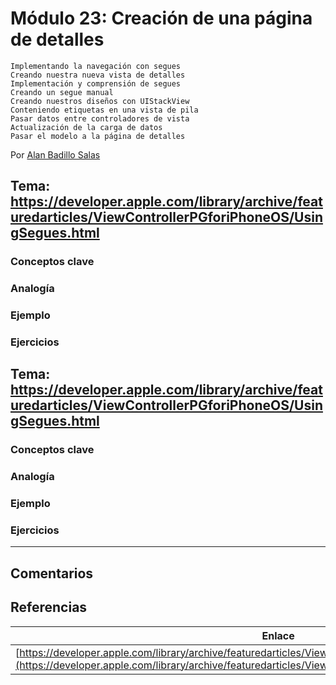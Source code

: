 # Módulo 23: Creación de una página de detalles 

    Implementando la navegación con segues 
    Creando nuestra nueva vista de detalles 
    Implementación y comprensión de segues 
    Creando un segue manual
    Creando nuestros diseños con UIStackView
    Conteniendo etiquetas en una vista de pila
    Pasar datos entre controladores de vista
    Actualización de la carga de datos
    Pasar el modelo a la página de detalles

Por [Alan Badillo Salas](https://www.nomadacode.com)

## Tema: https://developer.apple.com/library/archive/featuredarticles/ViewControllerPGforiPhoneOS/UsingSegues.html

### Conceptos clave

### Analogía

### Ejemplo

### Ejercicios

## Tema: https://developer.apple.com/library/archive/featuredarticles/ViewControllerPGforiPhoneOS/UsingSegues.html

### Conceptos clave

### Analogía

### Ejemplo

### Ejercicios

---

## Comentarios

## Referencias

Enlace | Descripción
--- | ---
[https://developer.apple.com/library/archive/featuredarticles/ViewControllerPGforiPhoneOS/UsingSegues.html](https://developer.apple.com/library/archive/featuredarticles/ViewControllerPGforiPhoneOS/UsingSegues.html) | Uso de los Segues